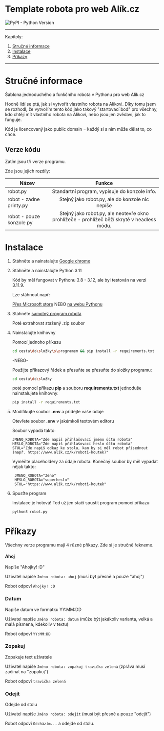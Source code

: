 # Template robota pro web Alík.cz
![PyPI - Python Version](https://img.shields.io/pypi/pyversions/selenium?logo=python)

---
Kapitoly:
1. [Stručné informace](#stručné-informace )
2. [Instalace](#instalace)
3. [Příkazy](#příkazy)
***

# Stručné informace

Šablona jednoduchého a funkčního robota v Pythonu pro web Alík.cz

Hodně lidí se ptá, jak si vytvořit vlastního robota na Alíkovi.
Díky tomu jsem se rozhodl, že vytvořím tento kód jako takový "startovací bod" pro všechny, kdo chtějí mít vlastního robota na Alíkovi, nebo jsou jen zvědaví, jak to funguje.

Kód je licencovaný jako public domain = každý si s ním může dělat to, co chce.

## Verze kódu
Zatím jsou tři verze programu.

Zde jsou jejich rozdíly:

| Název        | Funkce           |
| ------------- |:-------------:|
| robot.py      | Standartní program, vypisuje do konzole info. |
| robot - zadne printy.py      | Stejný jako robot.py, ale do konzole nic nepíše      |
| robot - pouze konzole.py | Stejný jako robot.py, ale neotevře okno prohlížeče - prohlížeč běží skrytě v headless módu.      |

# Instalace
1. Stáhněte a nainstalujte [Google chrome](https://www.google.com/chrome "Google download")

2. Stáhněte a nainstalujte Python 3.11

   Kód by měl fungovat v Pythonu 3.8 - 3.12, ale byl testován na verzi 3.11.9.
   
   Lze stáhnout např:
   
   [Přes Microsoft store](https://apps.microsoft.com/detail/9nrwmjp3717k "Python 3.11.9 download")
   NEBO
   [na webu Pythonu](https://www.python.org/downloads/release/python-3119/ "Python 3.11.9 download")
   
3. Stáhněte [samotný program robota](https://github.com/Kocourek978/Template-robota-pro-Alik.cz/archive/refs/heads/main.zip "Program")

    Poté extrahovat stažený .zip soubor

4. Nainstalujte knihovny

   Pomocí jednoho příkazu
   ```bash
   cd cesta\do\složky\s\programem && pip install -r requirements.txt
   ```

    -NEBO-
  
     Použijte příkazový řádek a přesuňte se přesuňte do složky programu:
     ```bash
     cd cesta\do\složky
     ```
  
     poté pomocí příkazu **pip** a souboru **requirements.txt** jednoduše nainstalujete knihovny:
     ```bash
     pip install -r requirements.txt
     ```
5. Modifikujte soubor **.env** a přidejte vaše údaje

   Otevřete soubor **.env** v jakémkoli textovém editoru

   Soubor vypadá takto:

    ```env
    JMENO_ROBOTA="Zde napiš přihlašovací jméno účtu robota"
    HESLO_ROBOTA="Zde napiš přihlašovací heslo účtu robota" 
    STUL="Zde napiš odkaz ke stolu, kam by si měl robot přisednout (např. https://www.alik.cz/k/roboti-koutek)"
    ```

    Vyměňte placeholdery za údaje robota.
    Konečný soubor by měl vypadat nějak takto:

   ```env
    JMENO_ROBOTA="Zeno"
    HESLO_ROBOTA="superheslo"
    STUL="https://www.alik.cz/k/roboti-koutek"
    ```
6. Spusťte program

   Instalace je hotová! Ted už jen stačí spustit program pomocí příkazu
     ```bash
     python3 robot.py
     ```

# Příkazy
Všechny verze programu mají 4 různé příkazy.
Zde si je stručně řekneme.

#### Ahoj
Napíše "Ahojky! :D"

Uživatel napíše
```Jméno robota: ahoj``` (musí být přesně a pouze "ahoj")

Robot odpoví
```Ahojky! :D```

### Datum
Napíše datum ve formátku YY:MM:DD

Uživatel napíše
```Jméno robota: datum``` (může být jakákoliv varianta, velká a malá písmena, kdekoliv v textu)

Robot odpoví
```YY:MM:DD```

### Zopakuj
Zopakuje text uživatele

Uživatel napíše
```Jméno robota: zopakuj travička zelená``` (zpráva musí začínat na "zopakuj")

Robot odpoví
```travička zelená```

### Odejít
Odejde od stolu

Uživatel napíše
```Jméno robota: odejít``` (musí být přesně a pouze "odejít")

Robot odpoví
```Odcházím...``` a odejde od stolu.
